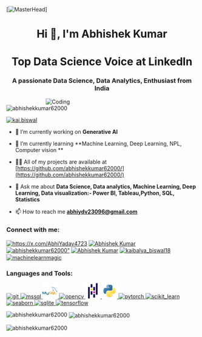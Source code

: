 [![MasterHead](https://th-i.thgim.com/public/incoming/u7j8cp/article66426888.ece/alternates/FREE_1200/Lead%20image.jpg)]
<h1 align="center">Hi 👋, I'm Abhishek Kumar</h1>
<h1 align="center">Top Data Science Voice at Linkedln</h1>
<h3 align="center">A passionate Data Science, Data Analytics, Enthusiast from India</h3>
<img align="right" alt="Coding" width="400" src="https://user-images.githubusercontent.com/74038190/212750147-854a394f-fee9-4080-9770-78a4b7ece53f.gif">


<p align="left"> <img src="https://komarev.com/ghpvc/?username=abhishekkumar62000&label=Profile%20views&color=0e75b6&style=flat" alt="abhishekkumar62000" /> </p>

<p align="left"> <a href="https://x.com/AbhiYadav4723" target="blank"><img src="https://img.shields.io/twitter/follow/kai.biswal?logo=twitter&style=for-the-badge" alt="kai.biswal" /></a> </p>

- 🔭 I’m currently working on **Generative AI**

- 🌱 I’m currently learning **Machine Learning, Deep Learning, NPL, Computer vision **

- 👨‍💻 All of my projects are available at [https://github.com/abhishekkumar62000/](https://github.com/abhishekkumar62000/)

- 💬 Ask me about **Data Science, Data analytics, Machine Learning, Deep Learning, Data visualization:- Power BI, Tableau,Python, SQL, Statistics**

- 📫 How to reach me **abhiydv23096@gmail.com**

<h3 align="left">Connect with me:</h3>
<p align="left">
<a href="https://x.com/AbhiYadav4723" target="blank"><img align="center" src="https://raw.githubusercontent.com/rahuldkjain/github-profile-readme-generator/master/src/images/icons/Social/twitter.svg" alt="https://x.com/AbhiYadav4723" height="30" width="40" /></a>
<a href="https://linkedin.com/in/Abhishek Kumar" target="blank"><img align="center" src="https://raw.githubusercontent.com/rahuldkjain/github-profile-readme-generator/master/src/images/icons/Social/linked-in-alt.svg" alt="Abhishek Kumar" height="30" width="40" /></a>
<a href="https://www.kaggle.com/kaibalyabiswal" target="blank"><img align="center" src="https://raw.githubusercontent.com/rahuldkjain/github-profile-readme-generator/master/src/images/icons/Social/kaggle.svg" alt=abhishekkumar62000" height="30" width="40" /></a>
<a href="https://fb.com/Abhishek Kumar" target="blank"><img align="center" src="https://raw.githubusercontent.com/rahuldkjain/github-profile-readme-generator/master/src/images/icons/Social/facebook.svg" alt="Abhishek Kumar" height="30" width="40" /></a>
<a href="https://instagram.com/kaibalya_biswal18" target="blank"><img align="center" src="https://raw.githubusercontent.com/rahuldkjain/github-profile-readme-generator/master/src/images/icons/Social/instagram.svg" alt="kaibalya_biswal18" height="30" width="40" /></a>
<a href="https://www.youtube.com/c/machinelearnmagic" target="blank"><img align="center" src="https://raw.githubusercontent.com/rahuldkjain/github-profile-readme-generator/master/src/images/icons/Social/youtube.svg" alt="machinelearnmagic" height="30" width="40" /></a>
</p>

<h3 align="left">Languages and Tools:</h3>
<p align="left"> <a href="https://git-scm.com/" target="_blank" rel="noreferrer"> <img src="https://www.vectorlogo.zone/logos/git-scm/git-scm-icon.svg" alt="git" width="40" height="40"/> </a> <a href="https://www.microsoft.com/en-us/sql-server" target="_blank" rel="noreferrer"> <img src="https://www.svgrepo.com/show/303229/microsoft-sql-server-logo.svg" alt="mssql" width="40" height="40"/> </a> <a href="https://www.mysql.com/" target="_blank" rel="noreferrer"> <img src="https://raw.githubusercontent.com/devicons/devicon/master/icons/mysql/mysql-original-wordmark.svg" alt="mysql" width="40" height="40"/> </a> <a href="https://opencv.org/" target="_blank" rel="noreferrer"> <img src="https://www.vectorlogo.zone/logos/opencv/opencv-icon.svg" alt="opencv" width="40" height="40"/> </a> <a href="https://pandas.pydata.org/" target="_blank" rel="noreferrer"> <img src="https://raw.githubusercontent.com/devicons/devicon/2ae2a900d2f041da66e950e4d48052658d850630/icons/pandas/pandas-original.svg" alt="pandas" width="40" height="40"/> </a> <a href="https://www.python.org" target="_blank" rel="noreferrer"> <img src="https://raw.githubusercontent.com/devicons/devicon/master/icons/python/python-original.svg" alt="python" width="40" height="40"/> </a> <a href="https://pytorch.org/" target="_blank" rel="noreferrer"> <img src="https://www.vectorlogo.zone/logos/pytorch/pytorch-icon.svg" alt="pytorch" width="40" height="40"/> </a> <a href="https://scikit-learn.org/" target="_blank" rel="noreferrer"> <img src="https://upload.wikimedia.org/wikipedia/commons/0/05/Scikit_learn_logo_small.svg" alt="scikit_learn" width="40" height="40"/> </a> <a href="https://seaborn.pydata.org/" target="_blank" rel="noreferrer"> <img src="https://seaborn.pydata.org/_images/logo-mark-lightbg.svg" alt="seaborn" width="40" height="40"/> </a> <a href="https://www.sqlite.org/" target="_blank" rel="noreferrer"> <img src="https://www.vectorlogo.zone/logos/sqlite/sqlite-icon.svg" alt="sqlite" width="40" height="40"/> </a> <a href="https://www.tensorflow.org" target="_blank" rel="noreferrer"> <img src="https://www.vectorlogo.zone/logos/tensorflow/tensorflow-icon.svg" alt="tensorflow" width="40" height="40"/> </a> </p>

<p><img align="left" src="https://github-readme-stats.vercel.app/api/top-langs?username=abhishekkumar62000&show_icons=true&locale=en&layout=compact" alt="abhishekkumar62000" /></p>

<p>&nbsp;<img align="center" src="https://github-readme-stats.vercel.app/api?username=abhishekkumar62000&show_icons=true&locale=en" alt="abhishekkumar62000" /></p>

<p><img align="center" src="https://github-readme-streak-stats.herokuapp.com/?user=abhishekkumar62000&" alt="abhishekkumar62000" /></p>
